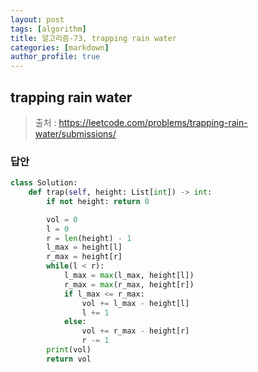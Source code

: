 ```yaml
---
layout: post
tags: [algorithm]
title: 알고리즘-73, trapping rain water
categories: [markdown]
author_profile: true
---
```


## trapping rain water

> 출처 : <https://leetcode.com/problems/trapping-rain-water/submissions/>

### 답안

```python
class Solution:
    def trap(self, height: List[int]) -> int:
        if not height: return 0

        vol = 0
        l = 0
        r = len(height) - 1
        l_max = height[l]
        r_max = height[r]
        while(l < r):
            l_max = max(l_max, height[l])
            r_max = max(r_max, height[r])
            if l_max <= r_max:
                vol += l_max - height[l]
                l += 1
            else:
                vol += r_max - height[r]
                r -= 1
        print(vol)
        return vol
```
